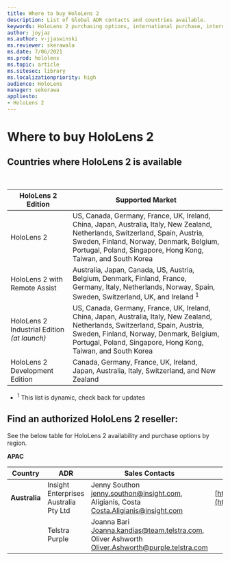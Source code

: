 ```yaml
---
title: Where to buy HoloLens 2
description: List of Global ADR contacts and countries available.
keywords: HoloLens 2 purchasing options, international purchase, international reseller, ADR
author: joyjaz
ms.author: v-jjaswinski
ms.reviewer: skerawala
ms.date: 7/06/2021
ms.prod: hololens
ms.topic: article
ms.sitesec: library
ms.localizationpriority: high
audience: HoloLens
manager: sekerawa
appliesto:
- HoloLens 2
---
```


# Where to buy HoloLens 2

## Countries where HoloLens 2 is available

<br>

| HoloLens 2 Edition| Supported Market |
|-------------------------------------------| ----------------------------------------| 
| HoloLens 2 | US, Canada, Germany, France, UK, Ireland, China, Japan, Australia, Italy, New Zealand, Netherlands, Switzerland, Spain, Austria, Sweden, Finland, Norway, Denmark, Belgium, Portugal, Poland, Singapore, Hong Kong, Taiwan, and South Korea |
| HoloLens 2 with Remote Assist | Australia, Japan, Canada, US, Austria, Belgium, Denmark, Finland, France, Germany, Italy, Netherlands, Norway, Spain, Sweden, Switzerland, UK, and Ireland <sup>1</sup> 
| HoloLens 2 Industrial Edition *(at launch)* | US, Canada, Germany, France, UK, Ireland, China, Japan, Australia, Italy, New Zealand, Netherlands, Switzerland, Spain, Austria, Sweden, Finland, Norway, Denmark, Belgium, Portugal, Poland, Singapore, Hong Kong, Taiwan, and South Korea |
| HoloLens 2 Development Edition | Canada, Germany, France, UK, Ireland, Japan, Australia, Italy, Switzerland, and New Zealand |
- <sup>1</sup> This list is dynamic, check back for updates

## Find an authorized HoloLens 2 reseller:
See the below table for HoloLens 2 availability and purchase options by region.

**APAC**

| Country | ADR | Sales Contacts | Web Page URL – HoloLens 2 | Web Page URL – HoloLens 2 Industrial Edition |
|---------|-----|---------|----------------|----------|
| **Australia** | Insight Enterprises Australia Pty Ltd | Jenny Southon [jenny.southon@insight.com](mailto:%3Cjenny.southon@insight.com), Aligianis, Costa [Costa.Aligianis@insight.com](mailto:Costa.Aligianis@insight.com) | [https://au.insight.com/en\_AU/shop/partner/microsoft/surface/hololens.html](https://au.insight.com/en_AU/shop/partner/microsoft/surface/hololens.html) | [https://au.insight.com/en\_AU/shop/partner/microsoft/surface/hololens.html](https://au.insight.com/en_AU/shop/partner/microsoft/surface/hololens.html) |
| | Telstra Purple | Joanna Bari [Joanna.kandias@team.telstra.com](mailto:Joanna.kandias@team.telstra.com), Oliver Ashworth [Oliver.Ashworth@purple.telstra.com](mailto:Oliver.Ashworth@purple.telstra.com) |  |  |
